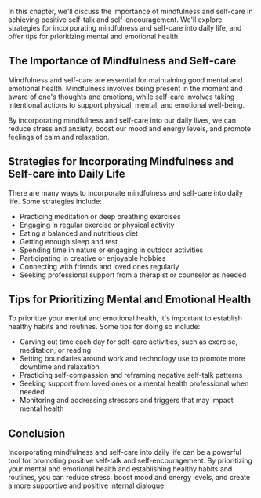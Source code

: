 
In this chapter, we'll discuss the importance of mindfulness and self-care in achieving positive self-talk and self-encouragement. We'll explore strategies for incorporating mindfulness and self-care into daily life, and offer tips for prioritizing mental and emotional health.

The Importance of Mindfulness and Self-care
-------------------------------------------

Mindfulness and self-care are essential for maintaining good mental and emotional health. Mindfulness involves being present in the moment and aware of one's thoughts and emotions, while self-care involves taking intentional actions to support physical, mental, and emotional well-being.

By incorporating mindfulness and self-care into our daily lives, we can reduce stress and anxiety, boost our mood and energy levels, and promote feelings of calm and relaxation.

Strategies for Incorporating Mindfulness and Self-care into Daily Life
----------------------------------------------------------------------

There are many ways to incorporate mindfulness and self-care into daily life. Some strategies include:

* Practicing meditation or deep breathing exercises
* Engaging in regular exercise or physical activity
* Eating a balanced and nutritious diet
* Getting enough sleep and rest
* Spending time in nature or engaging in outdoor activities
* Participating in creative or enjoyable hobbies
* Connecting with friends and loved ones regularly
* Seeking professional support from a therapist or counselor as needed

Tips for Prioritizing Mental and Emotional Health
-------------------------------------------------

To prioritize your mental and emotional health, it's important to establish healthy habits and routines. Some tips for doing so include:

* Carving out time each day for self-care activities, such as exercise, meditation, or reading
* Setting boundaries around work and technology use to promote more downtime and relaxation
* Practicing self-compassion and reframing negative self-talk patterns
* Seeking support from loved ones or a mental health professional when needed
* Monitoring and addressing stressors and triggers that may impact mental health

Conclusion
----------

Incorporating mindfulness and self-care into daily life can be a powerful tool for promoting positive self-talk and self-encouragement. By prioritizing your mental and emotional health and establishing healthy habits and routines, you can reduce stress, boost mood and energy levels, and create a more supportive and positive internal dialogue.
